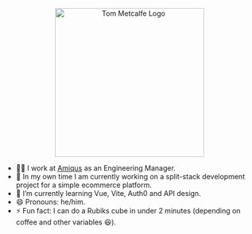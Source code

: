 <p style="margin:auto;width:100%;text-align: center">
    <a href="https://www.iamtommetcalfe.com" target="_blank" title="Tom Metcalfe Website">
        <img alt="Tom Metcalfe Logo" src="https://www.iamtommetcalfe.com/img/tom-metcalfe-logo.png"
            width="300">
    </a>
</p>

- 🧑‍💻 I work at [Amiqus](https://www.amiqus.co) as an Engineering Manager.
- 🔭 In my own time I am currently working on a split-stack development project for a simple ecommerce platform.
- 🌱 I’m currently learning Vue, Vite, Auth0 and API design.
- 😄 Pronouns: he/him.
- ⚡ Fun fact: I can do a Rubiks cube in under 2 minutes (depending on coffee and other variables 😆).